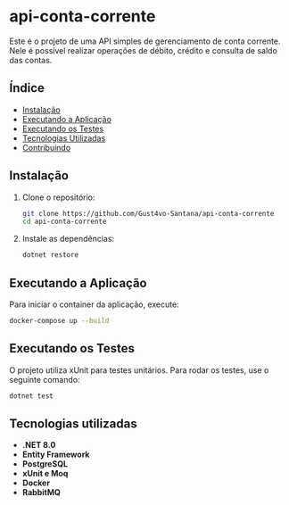 # api-conta-corrente

Este é o projeto de uma API simples de gerenciamento de conta corrente. Nele é possível realizar operações de débito, crédito e consulta de saldo das contas.

## Índice
- [Instalação](#instalação)
- [Executando a Aplicação](#executando-a-aplicação)
- [Executando os Testes](#executando-os-testes)
- [Tecnologias Utilizadas](#tecnologias-utilizadas)
- [Contribuindo](#contribuindo)

## Instalação
1. Clone o repositório:
   ```bash
   git clone https://github.com/Gust4vo-Santana/api-conta-corrente
   cd api-conta-corrente
   ```

2. Instale as dependências:
   ```bash
   dotnet restore
   ```

## Executando a Aplicação
Para iniciar o container da aplicação, execute:
```bash
docker-compose up --build
```

## Executando os Testes
O projeto utiliza xUnit para testes unitários. Para rodar os testes, use o seguinte comando:
```bash
dotnet test
```

## Tecnologias utilizadas
- **.NET 8.0**
- **Entity Framework**
- **PostgreSQL**
- **xUnit e Moq**
- **Docker**
- **RabbitMQ**
